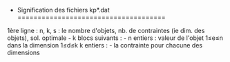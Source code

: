 * Signification des fichiers kp*.dat
=====================================

1ère ligne : n, k, s : le nombre d'objets, nb. de contraintes (ie dim. des objets), sol. optimale
    - k blocs suivants : 
      - n entiers : valeur de l'objet 1≤e≤n dans la dimension 1≤d≤k
k entiers : 
    - la contrainte pour chacune des dimensions
